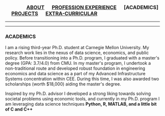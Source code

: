 
### &emsp;&emsp;&emsp;&emsp; [ABOUT](./index.md) &emsp; [PROFESSION EXPERIENCE](./profexp.md) &emsp; [ACADEMICS] &emsp; [PROJECTS](./projects.md) &emsp; [EXTRA-CURRICULAR](./extraCurricular.md)

-------  

------- 
### ACADEMICS
I am a rising third-year Ph.D. student at Carnegie Mellon University. My research work lies in the nexus of data science, economics, and public policy. Before transitioning into a Ph.D. program, I graduated with a master's degree (GPA: 3.7/4.0) from CMU.  In my master's program, I undertook a non-traditional route and developed robust foundation in engineering economics and data science as a part of my Advanced Infrastructure Systems concentration within CEE. During this time, I was also awarded two scholarships (worth $18,000) aiding the master's degree. 

Inspired by my Ph.D. advisor I developed a strong liking towards solving societal problems using economic tools, and currently in my Ph.D. program I am leveraging data science techniques  **Python, R, MATLAB, and a little bit of C and C++**


